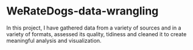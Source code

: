 # WeRateDogs-data-wrangling
In this project, I have gathered data from a variety of sources and in a variety of formats, assessed its quality, tidiness and cleaned it to create meaningful analysis and visualization. 
